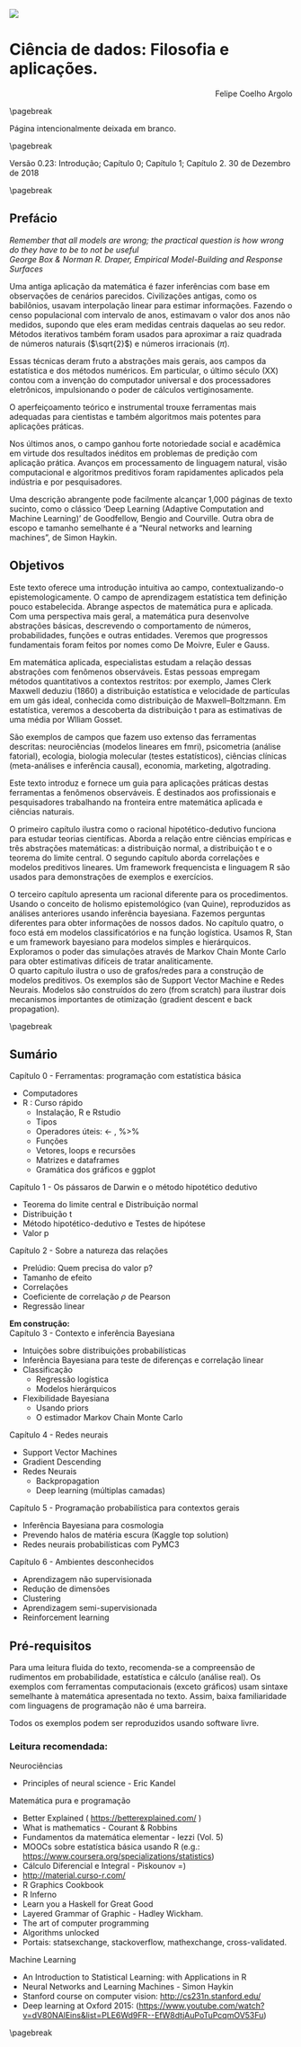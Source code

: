 ![](images/0-intro-cover.png)  

# Ciência de dados: Filosofia e aplicações.

<div style="text-align: right"> Felipe Coelho Argolo </div>

\pagebreak

Página intencionalmente deixada em branco.

\pagebreak

Versão 0.23: Introdução; Capítulo 0; Capítulo 1; Capítulo 2.
30 de Dezembro de 2018

\pagebreak


## Prefácio

*Remember that all models are wrong; the practical question is how wrong do they have to be to not be useful*  
*George Box & Norman R. Draper, Empirical Model-Building and Response Surfaces* 

Uma antiga aplicação da matemática é fazer inferências com base em observações de cenários parecidos. Civilizações antigas, como os babilônios, usavam interpolação linear para estimar informações. Fazendo o censo populacional com intervalo de anos, estimavam o valor dos anos não medidos, supondo que eles eram medidas centrais daquelas ao seu redor. 
Métodos iterativos também foram usados para aproximar a raiz quadrada de números naturais ($\sqrt{2}$) e números irracionais $(\pi)$.  
  
Essas técnicas deram fruto a abstrações mais gerais, aos campos da estatística e dos métodos numéricos. Em particular, o último século (XX) contou com a invenção do computador universal e dos processadores eletrônicos, impulsionando o poder de cálculos vertiginosamente. 

O aperfeiçoamento teórico e instrumental trouxe ferramentas mais adequadas para cientistas e também algoritmos mais potentes para aplicações práticas.
   
Nos últimos anos, o campo ganhou forte notoriedade social e acadêmica em virtude dos resultados inéditos em problemas de predição com aplicação prática. Avanços em processamento de linguagem natural, visão computacional e algoritmos preditivos foram rapidamentes aplicados pela indústria e por pesquisadores.  

Uma descrição abrangente pode facilmente alcançar 1,000 páginas de texto sucinto, como o clássico ‘Deep Learning (Adaptive Computation and Machine Learning)’ de Goodfellow, Bengio and Courville. Outra obra de escopo e tamanho semelhante é a “Neural networks and learning machines”, de Simon Haykin.  

## Objetivos

Este texto oferece uma introdução intuitiva ao campo, contextualizando-o epistemologicamente. O campo de aprendizagem estatística tem definição pouco estabelecida. Abrange aspectos de matemática pura e aplicada. Com uma perspectiva mais geral, a matemática pura desenvolve abstrações básicas, descrevendo o comportamento de números, probabilidades, funções e outras entidades. Veremos que progressos fundamentais foram feitos por nomes como De Moivre, Euler e Gauss.   

Em matemática aplicada, especialistas estudam a relação dessas abstrações com fenômenos observáveis. Estas pessoas empregam métodos quantitativos a contextos restritos: por exemplo,  James Clerk Maxwell deduziu (1860) a distribuição estatística e velocidade de partículas em um gás ideal, conhecida como distribuição de Maxwell–Boltzmann. Em estatística, veremos a descoberta da distribuição t para as estimativas de uma média por Wlliam Gosset.  

São exemplos de campos que fazem uso extenso das ferramentas descritas: neurociências (modelos lineares em fmri), psicometria (análise fatorial), ecologia, biologia molecular (testes estatísticos), ciências clínicas (meta-análises e inferência causal), economia, marketing, algotrading.  

Este texto introduz e fornece um guia para aplicações práticas destas ferramentas a fenômenos observáveis. É destinados aos profissionais e pesquisadores trabalhando na fronteira entre matemática aplicada e ciências naturais.   

O primeiro capítulo ilustra como o racional hipotético-dedutivo funciona para estudar teorias científicas. Aborda a relação entre ciências empíricas e três abstrações matemáticas: a distribuição normal, a distribuição t e o teorema do limite central.  O segundo capítulo aborda correlações e modelos preditivos lineares. Um framework frequencista e linguagem R são usados para demonstrações de exemplos e exercícios.  

O terceiro capítulo apresenta um racional diferente para os procedimentos. Usando o conceito de holismo epistemológico (van Quine), reproduzidos as análises anteriores usando inferência bayesiana. Fazemos perguntas diferentes para obter informações de nossos dados. No capítulo quatro, o foco está em modelos classificatórios e na função logística. Usamos R, Stan e um framework bayesiano para modelos simples e hierárquicos. Exploramos o poder das simulações através de Markov Chain Monte Carlo para obter estimativas difíceis de tratar analiticamente.  
O quarto capítulo ilustra o uso de grafos/redes para a construção de modelos preditivos. Os exemplos são de Support Vector Machine e Redes Neurais. Modelos são construídos do zero (from scratch) para ilustrar dois mecanismos importantes de otimização (gradient descent e back propagation).  

\pagebreak

## Sumário

Capítulo 0 - Ferramentas: programação com estatística básica   

* Computadores
* R : Curso rápido
  * Instalação, R e Rstudio
  * Tipos
  * Operadores úteis: <- , %>%
  * Funções
  * Vetores, loops e recursões
  *  Matrizes e dataframes
  * Gramática dos gráficos e ggplot

Capítulo 1 - Os pássaros de Darwin e o método hipotético dedutivo  

* Teorema do limite central e Distribuição normal
* Distribuição t
* Método hipotético-dedutivo e Testes de hipótese
* Valor p


Capítulo 2 - Sobre a natureza das relações

* Prelúdio: Quem precisa do valor p?
* Tamanho de efeito
* Correlações
* Coeficiente de correlação $\rho$ de Pearson
* Regressão linear

**Em construção:**  
Capítulo 3 - Contexto e inferência Bayesiana  

* Intuições sobre distribuições probabilísticas
* Inferência Bayesiana para teste de diferenças e correlação linear
* Classificação
  * Regressão logística
  * Modelos hierárquicos
* Flexibilidade Bayesiana
  * Usando priors
  * O estimador Markov Chain Monte Carlo

Capítulo 4 - Redes neurais  

* Support Vector Machines
* Gradient Descending
* Redes Neurais
  * Backpropagation
  * Deep learning (múltiplas camadas)

Capítulo 5 - Programação probabilística para contextos gerais  

* Inferência Bayesiana para cosmologia
* Prevendo halos de matéria escura (Kaggle top solution)
* Redes neurais probabilísticas com PyMC3

Capítulo 6 - Ambientes desconhecidos  

* Aprendizagem não supervisionada
* Redução de dimensões 
* Clustering
* Aprendizagem semi-supervisionada
* Reinforcement learning


## Pré-requisitos

Para uma leitura fluida do texto, recomenda-se a compreensão de rudimentos em probabilidade, estatística e cálculo (análise real). Os exemplos com ferramentas computacionais (exceto gráficos) usam sintaxe semelhante à matemática apresentada no texto. Assim, baixa familiaridade com linguagens de programação não é uma barreira. 

Todos os exemplos podem ser reproduzidos usando software livre.

### Leitura recomendada:

Neurociências  

* Principles of neural science - Eric Kandel

Matemática pura e programação  

* Better Explained ( https://betterexplained.com/ )
* What is mathematics - Courant & Robbins
* Fundamentos da matemática elementar - Iezzi (Vol. 5)
* MOOCs sobre estatística básica usando R (e.g.: https://www.coursera.org/specializations/statistics)
* Cálculo Diferencial e Integral - Piskounov =)
* http://material.curso-r.com/
* R Graphics Cookbook
* R Inferno
* Learn you a Haskell for Great Good
* Layered Grammar of Graphic - Hadley Wickham.
* The art of computer programming
* Algorithms unlocked
* Portais: statsexchange, stackoverflow, mathexchange, cross-validated.
 
Machine Learning  

* An Introduction to Statistical Learning: with Applications in R
* Neural Networks and Learning Machines - Simon Haykin
* Stanford course on computer vision: http://cs231n.stanford.edu/
* Deep learning at Oxford 2015: (https://www.youtube.com/watch?v=dV80NAlEins&list=PLE6Wd9FR--EfW8dtjAuPoTuPcqmOV53Fu) 

\pagebreak
